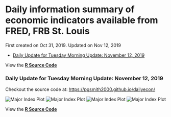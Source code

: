 Daily information summary of economic indicators available from FRED,
FRB St. Louis
================
First created on Oct 31, 2019. Updated on Nov 12, 2019

  - [Daily Update for Tuesday Morning Update: November 12,
    2019](#daily-update-for-tuesday-morning-update-november-12-2019)

View the **[R Source Code](code.md)**

### Daily Update for Tuesday Morning Update: November 12, 2019

Checkout the source code at: <https://pgsmith2000.github.io/dailyecon/>

![Major Index
Plot](https://pgsmith2000.github.io/dailyecon/output/g1.png) ![Major
Index Plot](https://pgsmith2000.github.io/dailyecon/output/g2.png)
![Major Index
Plot](https://pgsmith2000.github.io/dailyecon/output/g3.png) ![Major
Index Plot](https://pgsmith2000.github.io/dailyecon/output/g4.png)

View the **[R Source Code](code.md)**
